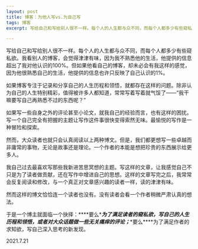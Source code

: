 ```yaml
---
layout: post
title: 博客：为他人写vs.为自己写
tags: 博客
excerpt: 写给自己和写给别人很不一样。每个人的人生都与众不同，而每个人都多少有些窥私欲。我看别人的博客，会觉得津津有味，因为我不熟悉他的生活，他提供的信息超出了我对他认识的100%。但如果他看自己的博客，却未必会有我这样的感觉，因为他很熟悉自己的生活，他提供的信息也许只反映了自己认识的1%。

---
```


写给自己和写给别人很不一样。每个人的人生都与众不同，而每个人都多少有些窥私欲。我看别人的博客，会觉得津津有味，因为我不熟悉他的生活，他提供的信息超出了我对他认识的100%。但如果他看自己的博客，却未必会有我这样的感觉，因为他很熟悉自己的生活，他提供的信息也许只反映了自己认识的1%。

如果博客专注于记录和分享自己的人生历程和领悟，就都存在这样的问题。除非认为自己的人生特别精彩，值得被许多人都知道，常常写着写着就气馁了——“我干嘛要写自己再熟悉不过的东西呢？”

如果写一些自身之外的评论甚至小论文，就我自己的经验而言，也有这样的困扰。写一个自己完全有把握的主题让写作这件事很快变得索然无味。最愉悦的写作是一种冒险和探索。

然而，大众读者也就只会认真阅读以上两种博文。但是，我们都更想写一些卓越而非庸常的事物，无论是故事还是理论。一个作者的本能是想把珍贵的东西展示给更多人。

我自己过去最喜欢写那些我新进苦思冥想的主题。写这样的文章，让我感觉自己不只是为了读者做贡献，还在写作中增进自己的思想。这样的文章写完之后，我常常会反复阅读和修改，与一个真正对文章感兴趣的读者一样，读的津津有味。

然而这样的博文恰恰连一个读者也没有。没有读者会看一个作者稍微严肃认真的想法。

于是一个博主就面临一个抉择：***\*要么\****为了满足读者的窥私欲，写自己的人生历程和领悟，或者对大众话题做一些无关痛痒的评论；***\*要么\****为了满足作者的求知欲，写自己深入思考的新发现。

2021.7.21